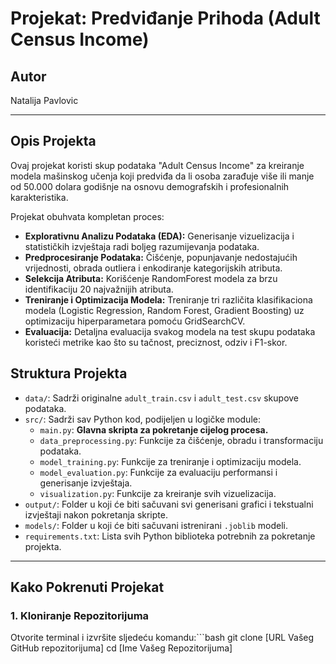 # Projekat: Predviđanje Prihoda (Adult Census Income)

## Autor
Natalija Pavlovic

---

## Opis Projekta

Ovaj projekat koristi skup podataka "Adult Census Income" za kreiranje modela mašinskog učenja koji predviđa da li osoba zarađuje više ili manje od 50.000 dolara godišnje na osnovu demografskih i profesionalnih karakteristika. 

Projekat obuhvata kompletan proces:
- **Explorativnu Analizu Podataka (EDA):** Generisanje vizuelizacija i statističkih izvještaja radi boljeg razumijevanja podataka.
- **Predprocesiranje Podataka:** Čišćenje, popunjavanje nedostajućih vrijednosti, obrada outliera i enkodiranje kategorijskih atributa.
- **Selekcija Atributa:** Korišćenje RandomForest modela za brzu identifikaciju 20 najvažnijih atributa.
- **Treniranje i Optimizacija Modela:** Treniranje tri različita klasifikaciona modela (Logistic Regression, Random Forest, Gradient Boosting) uz optimizaciju hiperparametara pomoću GridSearchCV.
- **Evaluacija:** Detaljna evaluacija svakog modela na test skupu podataka koristeći metrike kao što su tačnost, preciznost, odziv i F1-skor.

## Struktura Projekta

- `data/`: Sadrži originalne `adult_train.csv` i `adult_test.csv` skupove podataka.
- `src/`: Sadrži sav Python kod, podijeljen u logičke module:
  - `main.py`: **Glavna skripta za pokretanje cijelog procesa.**
  - `data_preprocessing.py`: Funkcije za čišćenje, obradu i transformaciju podataka.
  - `model_training.py`: Funkcije za treniranje i optimizaciju modela.
  - `model_evaluation.py`: Funkcije za evaluaciju performansi i generisanje izvještaja.
  - `visualization.py`: Funkcije za kreiranje svih vizuelizacija.
- `output/`: Folder u koji će biti sačuvani svi generisani grafici i tekstualni izvještaji nakon pokretanja skripte.
- `models/`: Folder u koji će biti sačuvani istrenirani `.joblib` modeli.
- `requirements.txt`: Lista svih Python biblioteka potrebnih za pokretanje projekta.

---

## Kako Pokrenuti Projekat

### 1. Kloniranje Repozitorijuma
Otvorite terminal i izvršite sljedeću komandu:```bash
git clone [URL Vašeg GitHub repozitorijuma]
cd [Ime Vašeg Repozitorijuma]